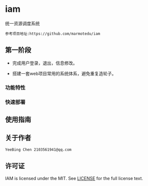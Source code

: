 # iam
统一资源调度系统

`参考项目地址:https://github.com/marmotedu/iam` 

## 第一阶段
- 完成用户登录，退出，信息修改。

- 搭建一套web项目常用的系统体系，避免重复造轮子。

### 功能特性


### 快速部署


## 使用指南


## 关于作者
    YeeBing Chen 2103561941@qq.com
## 许可证
IAM is licensed under the MIT. See [LICENSE](LICENSE) for the full license text.